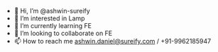 - 👋 Hi, I’m @ashwin-sureify
- 👀 I’m interested in Lamp
- 🌱 I’m currently learning FE
- 💞️ I’m looking to collaborate on FE
- 📫 How to reach me ashwin.daniel@sureify.com / +91-9962185947

<!---
ashwin-sureify/ashwin-sureify is a ✨ special ✨ repository because its `README.md` (this file) appears on your GitHub profile.
You can click the Preview link to take a look at your changes.
--->
